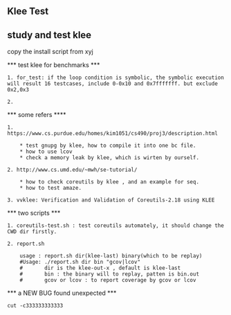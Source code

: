 Klee Test
-----------------------

## study and test klee

copy the install script from xyj


*** test klee for benchmarks ***

    1. for_test: if the loop condition is symbolic, the symbolic execution will result 16 testcases, include 0-0x10 and 0x7fffffff. but exclude 0x2,0x3

    2. 


*** some refers ****

	1. https://www.cs.purdue.edu/homes/kim1051/cs490/proj3/description.html
	
		* test gnupg by klee, how to compile it into one bc file.
		* how to use lcov
		* check a memory leak by klee, which is wirten by ourself.

	2. http://www.cs.umd.edu/~mwh/se-tutorial/

		* how to check coreutils by klee , and an example for seq.
		* how to test amaze.

	3. vvklee: Verification and Validation of Coreutils-2.18 using KLEE


*** two scripts ***

	1. coreutils-test.sh : test coreutils automately, it should change the CWD dir firstly.

	2. report.sh
		
		usage : report.sh dir(klee-last) binary(which to be replay) 
        #Usage: ./report.sh dir bin "gcov|lcov"
        #       dir is the klee-out-x , default is klee-last
        #       bin : the binary will to replay, patten is bin.out
        #       gcov or lcov : to report coverage by gcov or lcov
	

*** a NEW BUG found unexpected ***

	cut -c333333333333
